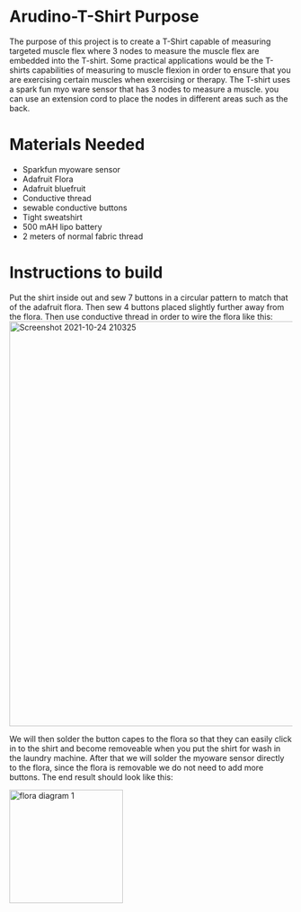 # Arudino-T-Shirt Purpose
The purpose of this project is to create a T-Shirt capable of measuring targeted muscle flex where 3 nodes to measure the muscle flex are embedded into the T-shirt. Some practical applications would be the T-shirts capabilities of measuring to muscle flexion in order to ensure that you are exercising certain muscles when exercising or therapy. The T-shirt uses a spark fun myo ware sensor that has 3 nodes to measure a muscle. you can use an extension cord to place the nodes in different areas such as the back.

# Materials Needed
* Sparkfun myoware sensor
* Adafruit Flora
* Adafruit bluefruit
* Conductive thread
* sewable conductive buttons
* Tight sweatshirt
* 500 mAH lipo battery
* 2 meters of normal fabric thread

# Instructions to build
Put the shirt inside out and sew 7 buttons in a circular pattern to match that of the adafruit flora. Then sew 4 buttons placed slightly further away from the flora. Then use conductive thread in order to wire the flora like this:
<img width="721" alt="Screenshot 2021-10-24 210325" src="https://user-images.githubusercontent.com/81518926/138620420-aa55c6f4-2496-4e4d-8bde-347a05734a29.png">

We will then solder the button capes to the flora so that they can easily click in to the shirt and become removeable when you put the shirt for wash in the laundry machine. After that we will solder the myoware sensor directly to the flora, since the flora is removable we do not need to add more buttons. The end result should look like this:

<img width="202" alt="flora diagram 1" src="https://user-images.githubusercontent.com/81518926/138620818-61707c6b-552e-4f81-89d4-4b5e504a684d.png">




